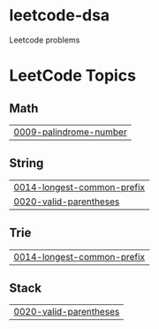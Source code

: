 # leetcode-dsa
Leetcode problems

<!---LeetCode Topics Start-->
# LeetCode Topics
## Math
|  |
| ------- |
| [0009-palindrome-number](https://github.com/qhaof26/leetcode-dsa/tree/master/0009-palindrome-number) |
## String
|  |
| ------- |
| [0014-longest-common-prefix](https://github.com/qhaof26/leetcode-dsa/tree/master/0014-longest-common-prefix) |
| [0020-valid-parentheses](https://github.com/qhaof26/leetcode-dsa/tree/master/0020-valid-parentheses) |
## Trie
|  |
| ------- |
| [0014-longest-common-prefix](https://github.com/qhaof26/leetcode-dsa/tree/master/0014-longest-common-prefix) |
## Stack
|  |
| ------- |
| [0020-valid-parentheses](https://github.com/qhaof26/leetcode-dsa/tree/master/0020-valid-parentheses) |
<!---LeetCode Topics End-->